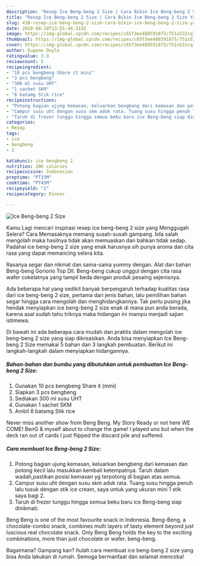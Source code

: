 ```yaml
---
description: "Resep Ice Beng-beng 2 Size | Cara Bikin Ice Beng-beng 2 Size Yang Lezat"
title: "Resep Ice Beng-beng 2 Size | Cara Bikin Ice Beng-beng 2 Size Yang Lezat"
slug: 430-resep-ice-beng-beng-2-size-cara-bikin-ice-beng-beng-2-size-yang-lezat
date: 2020-08-18T13:55:44.319Z
image: https://img-global.cpcdn.com/recipes/c65f3ee488591875/751x532cq70/ice-beng-beng-2-size-foto-resep-utama.jpg
thumbnail: https://img-global.cpcdn.com/recipes/c65f3ee488591875/751x532cq70/ice-beng-beng-2-size-foto-resep-utama.jpg
cover: https://img-global.cpcdn.com/recipes/c65f3ee488591875/751x532cq70/ice-beng-beng-2-size-foto-resep-utama.jpg
author: Eugene Doyle
ratingvalue: 3.9
reviewcount: 5
recipeingredient:
- "10 pcs bengbeng Share it mini"
- "3 pcs bengbeng"
- "300 ml susu UHT"
- "1 sachet SKM"
- "8 batamg Stik rice"
recipeinstructions:
- "Potong bagian ujung kemasan, keluarkan bengbeng dari kemasan dan potong kecil lalu masukkan kembali ketempatnya. Taruh dalam wadah,pastikan posisi kemasan yg terpotong di bagian atas semua."
- "Campur susu uht dengan susu skm aduk rata. Tuang susu hingga penuh lalu tusuk dengan stik ice cream, saya untuk yang ukuran mini 1 stik saya bagi 2."
- "Taruh di frezer tunggu hingga semua beku baru ice Beng-beng siap dinikmati."
categories:
- Resep
tags:
- ice
- bengbeng
- 2

katakunci: ice bengbeng 2 
nutrition: 206 calories
recipecuisine: Indonesian
preptime: "PT33M"
cooktime: "PT45M"
recipeyield: "2"
recipecategory: Dinner

---
```



![Ice Beng-beng 2 Size](https://img-global.cpcdn.com/recipes/c65f3ee488591875/751x532cq70/ice-beng-beng-2-size-foto-resep-utama.jpg)

Kamu Lagi mencari inspirasi resep ice beng-beng 2 size yang Menggugah Selera? Cara Memasaknya memang susah-susah gampang. bila salah mengolah maka hasilnya tidak akan memuaskan dan bahkan tidak sedap. Padahal ice beng-beng 2 size yang enak harusnya sih punya aroma dan cita rasa yang dapat memancing selera kita.

Rasanya segar dan nikmat dan sama-sama yummy dengan. Alat dan bahan Beng-beng Goriorio Top Dll. Beng-beng cukup unggul dengan cita rasa wafer cokelatnya yang tampil beda dengan produk pesaing sejenisnya.

Ada beberapa hal yang sedikit banyak berpengaruh terhadap kualitas rasa dari ice beng-beng 2 size, pertama dari jenis bahan, lalu pemilihan bahan segar hingga cara mengolah dan menghidangkannya. Tak perlu pusing jika hendak menyiapkan ice beng-beng 2 size enak di mana pun anda berada, karena asal sudah tahu triknya maka hidangan ini mampu menjadi sajian istimewa.


Di bawah ini ada beberapa cara mudah dan praktis dalam mengolah ice beng-beng 2 size yang siap dikreasikan. Anda bisa menyiapkan Ice Beng-beng 2 Size memakai 5 bahan dan 3 langkah pembuatan. Berikut ini langkah-langkah dalam menyiapkan hidangannya.

<!--inarticleads1-->

##### Bahan-bahan dan bumbu yang dibutuhkan untuk pembuatan Ice Beng-beng 2 Size:

1. Gunakan 10 pcs bengbeng Share it (mini)
1. Siapkan 3 pcs bengbeng
1. Sediakan 300 ml susu UHT
1. Gunakan 1 sachet SKM
1. Ambil 8 batamg Stik rice


Never miss another show from Beng Beng. My Story Ready or not here WE COME! BenG &amp; myself about to change the game! I played uno but when the deck ran out of cards I just flipped the discard pile and suffered. 

<!--inarticleads2-->

##### Cara membuat Ice Beng-beng 2 Size:

1. Potong bagian ujung kemasan, keluarkan bengbeng dari kemasan dan potong kecil lalu masukkan kembali ketempatnya. Taruh dalam wadah,pastikan posisi kemasan yg terpotong di bagian atas semua.
1. Campur susu uht dengan susu skm aduk rata. Tuang susu hingga penuh lalu tusuk dengan stik ice cream, saya untuk yang ukuran mini 1 stik saya bagi 2.
1. Taruh di frezer tunggu hingga semua beku baru ice Beng-beng siap dinikmati.


Beng Beng is one of the most favourite snack in Indonesia. Beng-Beng, a chocolate-combo snack, combines multi layers of tasty element beyond just luscious real chocolate snack. Only Beng Beng holds the key to the exciting combinations, more than just chocolate or wafer. beng-beng. 

Bagaimana? Gampang kan? Itulah cara membuat ice beng-beng 2 size yang bisa Anda lakukan di rumah. Semoga bermanfaat dan selamat mencoba!
